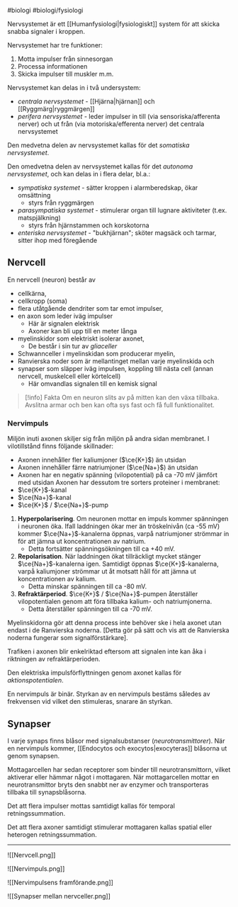 #biologi #biologi/fysiologi 

Nervsystemet är ett [[Humanfysiologi|fysiologiskt]] system för att skicka snabba signaler i kroppen.

Nervsystemet har tre funktioner:
1. Motta impulser från sinnesorgan
2. Processa informationen
3. Skicka impulser till muskler m.m.

Nervsystemet kan delas in i två undersystem:
- *centrala nervsystemet* - [[Hjärna|hjärnan]] och [[Ryggmärg|ryggmärgen]]
- *perifera nervsystemet* - leder impulser in till (via sensoriska/afferenta nerver) och ut från (via motoriska/efferenta nerver) det centrala nervsystemet

Den medvetna delen av nervsystemet kallas för det *somatiska nervsystemet*.

Den omedvetna delen av nervsystemet kallas för det *autonoma nervsystemet*, och kan delas in i flera delar, bl.a.:
- *sympatiska systemet* - sätter kroppen i alarmberedskap, ökar omsättning
	- styrs från ryggmärgen
- *parasympatiska systemet* - stimulerar organ till lugnare aktiviteter (t.ex. matspjälkning)
	- styrs från hjärnstammen och korskotorna
- *enteriska nervsystemet* - "bukhjärnan"; sköter magsäck och tarmar, sitter ihop med föregående

## Nervcell
En nervcell (neuron) består av
- cellkärna,
- cellkropp (soma)
- flera utåtgående dendriter som tar emot impulser,
- en axon som leder iväg impulser
	- Här är signalen elektrisk
	- Axoner kan bli upp till en meter långa
- myelinskidor som elektriskt isolerar axonet,
	- De består i sin tur av *gliaceller*
- Schwannceller i myelinskidan som producerar myelin,
- Ranvierska noder som är mellantinget mellan varje myelinskida och
- synapser som släpper iväg impulsen, koppling till nästa cell (annan nervcell, muskelcell eller körtelcell)
	- Här omvandlas signalen till en kemisk signal

> [!info] Fakta
> Om en neuron slits av på mitten kan den växa tillbaka. Avslitna armar och ben kan ofta sys fast och få full funktionalitet.

### Nervimpuls
Miljön inuti axonen skiljer sig från miljön på andra sidan membranet. I vilotillstånd finns följande skillnader:
- Axonen innehåller fler kaliumjoner ($\ce{K+}$) än utsidan
- Axonen innehåller färre natriumjoner ($\ce{Na+}$) än utsidan
- Axonen har en negativ spänning (vilopotential) på ca -70 mV jämfört med utsidan
Axonen har dessutom tre sorters proteiner i membranet:
- $\ce{K+}$-kanal
- $\ce{Na+}$-kanal
- $\ce{K+}$ / $\ce{Na+}$-pump

1. **Hyperpolarisering**. Om neuronen mottar en impuls kommer spänningen i neuronen öka. Ifall laddningen ökar mer än tröskelnivån (ca -55 mV) kommer $\ce{Na+}$-kanalerna öppnas, varpå natriumjoner strömmar in för att jämna ut koncentrationen av natrium.
	- Detta fortsätter spänningsökningen till ca +40 mV.
2. **Repolarisation**. När laddningen ökat tillräckligt mycket stänger $\ce{Na+}$-kanalerna igen. Samtidigt öppnas $\ce{K+}$-kanalerna, varpå kaliumjoner strömmar ut åt motsatt håll för att jämna ut koncentrationen av kalium.
	- Detta minskar spänningen till ca -80 mV.
3. **Refraktärperiod**. $\ce{K+}$ / $\ce{Na+}$-pumpen återställer vilopotentialen genom att föra tillbaka kalium- och natriumjonerna.
	- Detta återställer spänningen till ca -70 mV.

Myelinskidorna gör att denna process inte behöver ske i hela axonet utan endast i de Ranvierska noderna. \[Detta gör på sätt och vis att de Ranvierska noderna fungerar som signalförstärkare\].

Trafiken i axonen blir enkelriktad eftersom att signalen inte kan åka i riktningen av refraktärperioden.

Den elektriska impulsförflyttningen genom axonet kallas för *aktionspotentialen*.

En nervimpuls är binär. Styrkan av en nervimpuls bestäms således av frekvensen vid vilket den stimuleras, snarare än styrkan.
## Synapser
I varje synaps finns blåsor med signalsubstanser (*neurotransmittorer*). När en nervimpuls kommer, [[Endocytos och exocytos|exocyteras]] blåsorna ut genom synapsen.

Mottagarcellen har sedan receptorer som binder till neurotransmittorn, vilket aktiverar eller hämmar något i mottagaren. När mottagarcellen mottar en neurotransmittor bryts den snabbt ner av enzymer och transporteras tillbaka till synapsblåsorna.

Det att flera impulser mottas samtidigt kallas för temporal retningssummation.

Det att flera axoner samtidigt stimulerar mottagaren kallas spatial eller heterogen retningssummation.

---

![[Nervcell.png]]

![[Nervimpuls.png]]

![[Nervimpulsens framförande.png]]

![[Synapser mellan nervceller.png]]